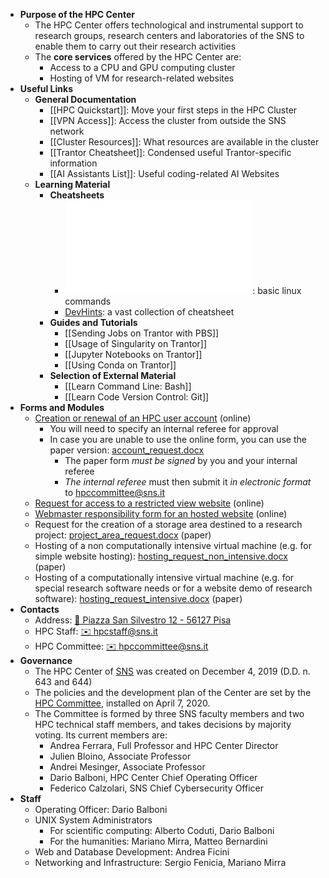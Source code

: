 - **Purpose of the HPC Center**
	- The HPC Center offers technological and instrumental support to research groups, research centers and laboratories of the SNS to enable them to carry out their research activities
	- The **core services** offered by the HPC Center are:
		- Access to a CPU and GPU computing cluster
		- Hosting of VM for research-related websites
- **Useful Links**
	- **General Documentation**
		- [[HPC Quickstart]]: Move your first steps in the HPC Cluster
		- [[VPN Access]]: Access the cluster from outside the SNS network
		- [[Cluster Resources]]: What resources are available in the cluster
		- [[Trantor Cheatsheet]]: Condensed useful Trantor-specific information
		- [[AI Assistants List]]: Useful coding-related AI Websites
	- **Learning Material**
		- **Cheatsheets**
			- ![linux_cheat_sheet.pdf](../assets/linux_cheat_sheet_1705662849893_0.pdf): basic linux commands
			- [DevHints](https://devhints.io/): a vast collection of cheatsheet
		- **Guides and Tutorials**
			- [[Sending Jobs on Trantor with PBS]]
			- [[Usage of Singularity on Trantor]]
			- [[Jupyter Notebooks on Trantor]]
			- [[Using Conda on Trantor]]
		- **Selection of External Material**
			- [[Learn Command Line: Bash]]
			- [[Learn Code Version Control: Git]]
- **Forms and Modules**
	- [Creation or renewal of an HPC user account](https://forms.sns.it/rwe2/module_preview.jsp?MODULE_TAG=HPC_01_ACCOUNTS&ELANG=it&IATL=it) (online)
		- You will need to specify an internal referee for approval
		- In case you are unable to use the online form, you can use the paper version: [account_request.docx](file://./assets/account_request_1705578855437_0.docx)
			- The paper form *must be signed* by you and your internal referee
			- *The internal referee* must then submit it *in electronic format* to hpccommittee@sns.it
	- [Request for access to a restricted view website](https://forms.sns.it/rwe2/module_preview.jsp?MODULE_TAG=HPC_02_VPNWEB&ELANG=it&IATL=it) (online)
	- [Webmaster responsibility form for an hosted website](https://forms.sns.it/rwe2/module_preview.jsp?MODULE_TAG=HPC_04_SYSADMIN&ELANG=it&IATL=it) (online)
	- Request for the creation of a storage area destined to a research project: [project_area_request.docx](file://./assets/project_area_request_1705578400686_0.docx) (paper)
	- Hosting of a non computationally intensive virtual machine (e.g. for simple website hosting): [hosting_request_non_intensive.docx](file://./assets/hosting_request_non_intensive_1705578542124_0.docx) (paper)
	- Hosting of a computationally intensive virtual machine (e.g. for special research software needs or for a website demo of research software): [hosting_request_intensive.docx](file://./assets/hosting_request_intensive_1705578662751_0.docx) (paper)
- **Contacts**
	- Address: [📍 Piazza San Silvestro 12 - 56127 Pisa](http://maps.google.com/maps?q=43.713980,10.409946&zoom=4)
	- HPC Staff: [✉️ hpcstaff@sns.it](mailto:hpcstaff@sns.it)
	- HPC Committee: [✉️ hpccommittee@sns.it](mailto:hpccommittee@sns.it)
- **Governance**
	- The HPC Center of [SNS](https://www.sns.it/) was created on December 4, 2019 (D.D. n. 643 and 644)
	- The policies and the development plan of the Center are set by the [HPC Committee](mailto:hpccommittee@sns.it), installed on April 7, 2020.
	- The Committee is formed by three SNS faculty members and two HPC technical staff members, and takes decisions by majority voting. Its current members are:
		- Andrea Ferrara, Full Professor and HPC Center Director
		- Julien Bloino, Associate Professor
		- Andrei Mesinger, Associate Professor
		- Dario Balboni, HPC Center Chief Operating Officer
		- Federico Calzolari, SNS Chief Cybersecurity Officer
- **Staff**
	- Operating Officer: Dario Balboni
	- UNIX System Administrators
		- For scientific computing: Alberto Coduti, Dario Balboni
		- For the humanities: Mariano Mirra, Matteo Bernardini
	- Web and Database Development: Andrea Ficini
	- Networking and Infrastructure: Sergio Fenicia, Mariano Mirra